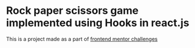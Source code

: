 # Rock paper scissors game implemented using Hooks in react.js

This is a project made as a part of [frontend mentor challenges](https://www.frontendmentor.io/challenges/rock-paper-scissors-game-pTgwgvgH)
